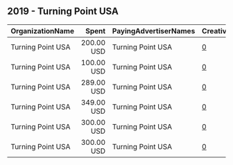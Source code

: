 ## 2019 - Turning Point USA 
|OrganizationName|Spent|PayingAdvertiserNames|CreativeUrls|Impressions|Genders|AgeBrackets|CountryCodes|BillingAddresses|CandidateBallotInformation|
|:---|---:|:---|:---|---:|:---|:---|:---|:---|:---|
|Turning Point USA|200.00 USD|Turning Point USA|[0](https://www.snap.com/political-ads/asset/51a60ce9e8e9b18a1f7929ad2b1d32b215394f602ac5519cd2db195285767b6d?mediaType=jpg)|44,423||17-24|united states|US|Culture War|
|Turning Point USA|100.00 USD|Turning Point USA|[0](https://www.snap.com/political-ads/asset/14c587520bf406fe1ae9ea3f1ff842cc50c28e12aa948f47a81aca1a8bd8a205?mediaType=mp4)|26,504||17-24|united states|US|Culture War|
|Turning Point USA|289.00 USD|Turning Point USA|[0](https://www.snap.com/political-ads/asset/4708ff249eddaf0a3ba62447869468f079c56da27f442e7d58479bb944b9242c?mediaType=png)|76,311||17-24|united states|US|Culture War|
|Turning Point USA|349.00 USD|Turning Point USA|[0](https://www.snap.com/political-ads/asset/72d2d58be0aba937dd2ca593e67bfcd2d5789d28a5ed01f59cbc1da6a5e4f9ba?mediaType=mp4)|80,540||17-24|united states|US|Culture War|
|Turning Point USA|300.00 USD|Turning Point USA|[0](https://www.snap.com/political-ads/asset/b85f40a03a54e81850672c36c8f30558acc916fb74fb2307d7216bc0de9fe37e?mediaType=mp4)|86,037||17-24|united states|US|Culture War|
|Turning Point USA|300.00 USD|Turning Point USA|[0](https://www.snap.com/political-ads/asset/0a94a14bdcf09065f1bbd9f8209ce1798d0ade5bc7f00c56bff6bd250ace7e63?mediaType=png)|65,196||17-24|united states|US|Culture War|
